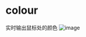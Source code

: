 # colour
实时输出鼠标处的颜色
![image](https://user-images.githubusercontent.com/56662006/141671531-ecb7e71e-7980-485d-be4a-54c1b94c34b0.png)
